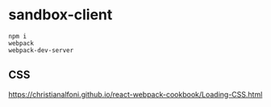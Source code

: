 # sandbox-client

```
npm i
webpack 
webpack-dev-server
```

## CSS
https://christianalfoni.github.io/react-webpack-cookbook/Loading-CSS.html
